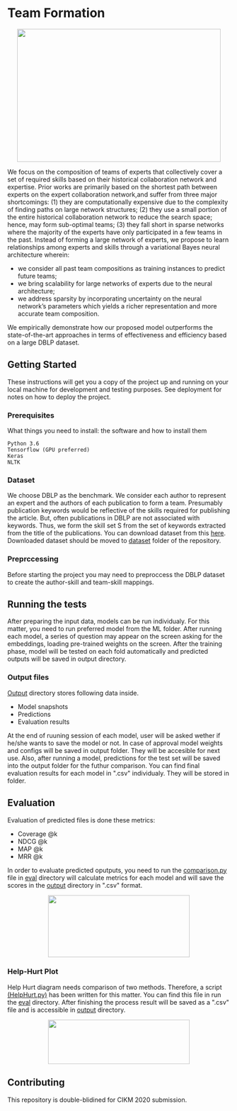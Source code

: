 # Team Formation 
<p align="center">
  <img width="460" height="300" src="https://i.imgur.com/1W5Y4fU.png">
</p>

We focus on the composition of teams of experts that collectively cover a set of required skills based on their historical collaboration network and expertise. Prior works are primarily based on the shortest path between experts on the expert collaboration network,and suffer from three major shortcomings: 
(1) they are computationally expensive due to the complexity of finding paths on large network structures;
(2) they use a small portion of the entire historical collaboration network to reduce the search space; hence, may form sub-optimal teams;
(3) they fall short in sparse networks where the majority of the experts have only participated in a few teams in the past. 
Instead of forming a large network of experts, we propose to learn relationships among experts and skills through a variational Bayes neural architecture wherein:
- we consider all past team compositions as training instances to predict future teams;
- we bring scalability for large networks of experts due to the neural architecture;
- we address sparsity by incorporating uncertainty on the neural network’s parameters which yields a richer representation and more accurate team composition. 

We empirically demonstrate how our proposed model outperforms the state-of-the-art approaches in terms of effectiveness and efficiency based on a large DBLP dataset.

## Getting Started

These instructions will get you a copy of the project up and running on your local machine for development and testing purposes. See deployment for notes on how to deploy the project.

### Prerequisites

What things you need to install: the software and how to install them

```
Python 3.6
Tensorflow (GPU preferred)
Keras
NLTK
```
### Dataset
We choose DBLP as the benchmark. We consider each author to represent an expert and the authors of each publication to form a team. Presumably publication keywords would be reflective of the skills required for publishing the article. But, often publications in DBLP are not associated with keywords. Thus, we form the skill set S from the set of keywords extracted from the title of the publications. You can download dataset from this [here](https://lfs.aminer.cn/lab-datasets/citation/DBLP_citation_Sep_2013.rar). Downloaded dataset should be moved to [dataset](https://github.com/DoubleBlindRepo/team_formation/dataset) folder of the repository.

### Preprccessing

Before starting the project you may need to preproccess  the DBLP dataset to create the author-skill and team-skill mappings.

## Running the tests

After preparing the input data, models can be run individualy. For this matter, you need to run preferred model from the ML folder. After running each model, a series of question may appear on the screen asking for the embeddings, loading pre-trained weights on the screen. After the training phase, model will be tested on each fold automatically and predicted outputs will be saved in output directory. 


### Output files

[Output](/output) directory stores following data inside.
- Model snapshots 
- Predictions
- Evaluation results

At the end of ruuning session of each model, user will be asked wether if he/she wants to save the model or not. In case of approval model weights and configs will be saved in output folder. They will be accesible for next use.
Also, after running a model, predictions for the test set will be saved into the output folder for the futhur comparison.  You can find final evaluation results for each model in ".csv" individualy. They will be stored in folder.

## Evaluation
Evaluation of predicted files is done these metrics:

- Coverage @k
- NDCG @k
- MAP @k
- MRR @k

In order to evaluate predicted oputputs, you need to run the 
[comparison.py](https://github.com/DoubleBlindRepo/team_formation/eval/comparison.py)  file in [eval](https://github.com/DoubleBlindRepo/team_formation/eval) directory will calculate metrics for each model and will save the scores in the [output](https://github.com/DoubleBlindRepo/team_formation/output) 
 directory in ".csv" format.  
<p align="center">
  <img width="320" height="140" src="https://i.imgur.com/993AYVt.png">
</p>


### Help-Hurt Plot
Help Hurt diagram needs comparison of two methods. Therefore, a script [(HelpHurt.py)](https://github.com/DoubleBlindRepo/team_formation/eval/HelpHurt.py) has been written for this matter. You can find this file in run the [eval](https://github.com/DoubleBlindRepo/team_formation/eval) directory. After finishing the process result will be saved as a ".csv" file and is accessible in [output](https://github.com/DoubleBlindRepo/team_formation/output) directory.

<p align="center">
  <img width="320" height="100" src="https://i.imgur.com/w1qssZQ.png">
</p>


## Contributing

This repository is double-blidined for CIKM 2020 submission.
